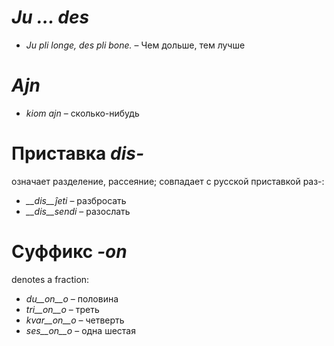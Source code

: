 # *Ju … des*

- *Ju pli longe, des pli bone.* – Чем дольше, тем лучше
 

# *Ajn*

- *kiom ajn* – сколько-нибудь
 

# Приставка *dis-*

означает разделение, рассеяние; совпадает с русской приставкой раз-:

- *__dis__ĵeti* – разбросать
- *__dis__sendi* – разослать
 

# Суффикс *-on*

denotes a fraction:

- *du__on__o*   – половина
- *tri__on__o*  – треть
- *kvar__on__o* – четверть
- *ses__on__o*  – одна шестая
 
